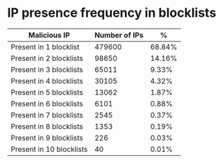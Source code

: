 # IP presence frequency in blocklists
| Malicious IP | Number of IPs | % |
|----|----|----|
| Present in 1 blocklist | 479600 | 68.84% |
| Present in 2 blocklists | 98650 | 14.16% |
| Present in 3 blocklists | 65011 | 9.33% |
| Present in 4 blocklists | 30105 | 4.32% |
| Present in 5 blocklists | 13062 | 1.87% |
| Present in 6 blocklists | 6101 | 0.88% |
| Present in 7 blocklists | 2545 | 0.37% |
| Present in 8 blocklists | 1353 | 0.19% |
| Present in 9 blocklists | 226 | 0.03% |
| Present in 10 blocklists | 40 | 0.01% |
